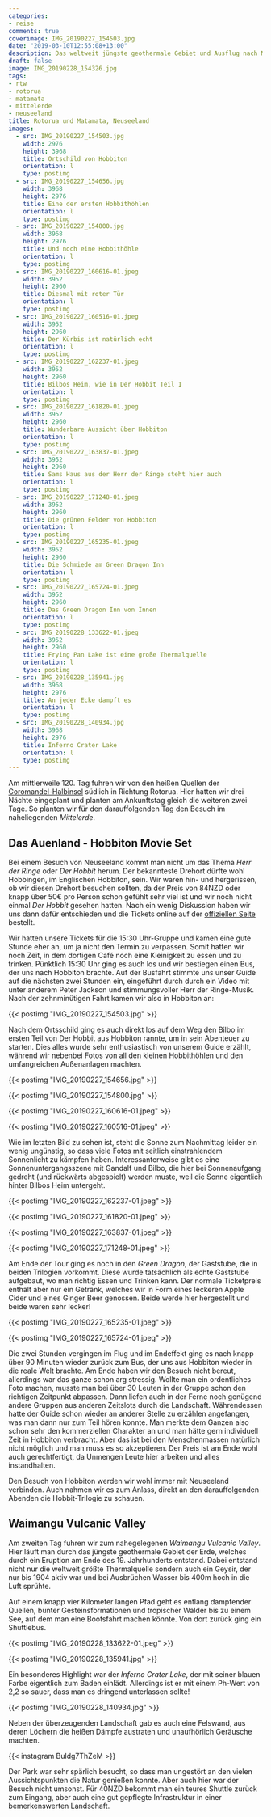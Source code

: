 ```yaml
---
categories:
- reise
comments: true
coverimage: IMG_20190227_154503.jpg
date: "2019-03-10T12:55:08+13:00"
description: Das weltweit jüngste geothermale Gebiet und Ausflug nach Mittelerde
draft: false
image: IMG_20190228_154326.jpg
tags:
- rtw
- rotorua
- matamata
- mittelerde
- neuseeland
title: Rotorua und Matamata, Neuseeland
images:
  - src: IMG_20190227_154503.jpg
    width: 2976
    height: 3968
    title: Ortschild von Hobbiton
    orientation: l
    type: postimg
  - src: IMG_20190227_154656.jpg
    width: 3968
    height: 2976
    title: Eine der ersten Hobbithöhlen
    orientation: l
    type: postimg
  - src: IMG_20190227_154800.jpg
    width: 3968
    height: 2976
    title: Und noch eine Hobbithöhle
    orientation: l
    type: postimg
  - src: IMG_20190227_160616-01.jpeg
    width: 3952
    height: 2960
    title: Diesmal mit roter Tür
    orientation: l
    type: postimg
  - src: IMG_20190227_160516-01.jpeg
    width: 3952
    height: 2960
    title: Der Kürbis ist natürlich echt
    orientation: l
    type: postimg
  - src: IMG_20190227_162237-01.jpeg
    width: 3952
    height: 2960
    title: Bilbos Heim, wie in Der Hobbit Teil 1
    orientation: l
    type: postimg
  - src: IMG_20190227_161820-01.jpeg
    width: 3952
    height: 2960
    title: Wunderbare Aussicht über Hobbiton
    orientation: l
    type: postimg
  - src: IMG_20190227_163837-01.jpeg
    width: 3952
    height: 2960
    title: Sams Haus aus der Herr der Ringe steht hier auch
    orientation: l
    type: postimg
  - src: IMG_20190227_171248-01.jpeg
    width: 3952
    height: 2960
    title: Die grünen Felder von Hobbiton
    orientation: l
    type: postimg
  - src: IMG_20190227_165235-01.jpeg
    width: 3952
    height: 2960
    title: Die Schmiede am Green Dragon Inn
    orientation: l
    type: postimg
  - src: IMG_20190227_165724-01.jpeg
    width: 3952
    height: 2960
    title: Das Green Dragon Inn von Innen
    orientation: l
    type: postimg
  - src: IMG_20190228_133622-01.jpeg
    width: 3952
    height: 2960
    title: Frying Pan Lake ist eine große Thermalquelle
    orientation: l
    type: postimg
  - src: IMG_20190228_135941.jpg
    width: 3968
    height: 2976
    title: An jeder Ecke dampft es
    orientation: l
    type: postimg
  - src: IMG_20190228_140934.jpg
    width: 3968
    height: 2976
    title: Inferno Crater Lake
    orientation: l
    type: postimg
---
```


Am mittlerweile 120. Tag fuhren wir von den heißen Quellen der [Coromandel-Halbinsel](/post/rtw-thames-coromandel/) südlich in Richtung Rotorua. Hier hatten wir drei Nächte eingeplant und planten am Ankunftstag gleich die weiteren zwei Tage. So planten wir für den darauffolgenden Tag den Besuch im naheliegenden _Mittelerde_.

## Das Auenland - Hobbiton Movie Set

Bei einem Besuch von Neuseeland kommt man nicht um das Thema _Herr der Ringe_ oder _Der Hobbit_ herum. Der bekannteste Drehort dürfte wohl Hobbingen, im Englischen Hobbiton, sein. Wir waren hin- und hergerissen, ob wir diesen Drehort besuchen sollten, da der Preis von 84NZD oder knapp über 50€ pro Person schon gefühlt sehr viel ist und wir noch nicht einmal _Der Hobbit_ gesehen hatten. Nach ein wenig Diskussion haben wir uns dann dafür entschieden und die Tickets online auf der [offiziellen Seite](https://www.hobbitontours.com/) bestellt.

Wir hatten unsere Tickets für die 15:30 Uhr-Gruppe und kamen eine gute Stunde eher an, um ja nicht den Termin zu verpassen. Somit hatten wir noch Zeit, in dem dortigen Café noch eine Kleinigkeit zu essen und zu trinken. Pünktlich 15:30 Uhr ging es auch los und wir bestiegen einen Bus, der uns nach Hobbiton brachte. Auf der Busfahrt stimmte uns unser Guide auf die nächsten zwei Stunden ein, eingeführt durch durch ein Video mit unter anderem Peter Jackson und stimmungsvoller Herr der Ringe-Musik. Nach der zehnminütigen Fahrt kamen wir also in Hobbiton an:

{{< postimg "IMG_20190227_154503.jpg" >}}

Nach dem Ortsschild ging es auch direkt los auf dem Weg den Bilbo im ersten Teil von Der Hobbit aus Hobbiton rannte, um in sein Abenteuer zu starten. Dies alles wurde sehr enthusiastisch von unserem Guide erzählt, während wir nebenbei Fotos von all den kleinen Hobbithöhlen und den umfangreichen Außenanlagen machten.

{{< postimg "IMG_20190227_154656.jpg" >}}

{{< postimg "IMG_20190227_154800.jpg" >}}

{{< postimg "IMG_20190227_160616-01.jpeg" >}}

{{< postimg "IMG_20190227_160516-01.jpeg" >}}

Wie im letzten Bild zu sehen ist, steht die Sonne zum Nachmittag leider ein wenig ungünstig, so dass viele Fotos mit seitlich einstrahlendem Sonnenlicht zu kämpfen haben. Interessanterweise gibt es eine Sonnenuntergangsszene mit Gandalf und Bilbo, die hier bei Sonnenaufgang gedreht (und rückwärts abgespielt) werden muste, weil die Sonne eigentlich hinter Bilbos Heim untergeht.

{{< postimg "IMG_20190227_162237-01.jpeg" >}}

{{< postimg "IMG_20190227_161820-01.jpeg" >}}

{{< postimg "IMG_20190227_163837-01.jpeg" >}}

{{< postimg "IMG_20190227_171248-01.jpeg" >}}

Am Ende der Tour ging es noch in den _Green Dragon_, der Gaststube, die in beiden Trilogien vorkommt. Diese wurde tatsächlich als echte Gaststube aufgebaut, wo man richtig Essen und Trinken kann. Der normale Ticketpreis enthält aber nur ein Getränk, welches wir in Form eines leckeren Apple Cider und eines Ginger Beer genossen. Beide werde hier hergestellt und beide waren sehr lecker!

{{< postimg "IMG_20190227_165235-01.jpeg" >}}

{{< postimg "IMG_20190227_165724-01.jpeg" >}}

Die zwei Stunden vergingen im Flug und im Endeffekt ging es nach knapp über 90 Minuten wieder zurück zum Bus, der uns aus Hobbiton wieder in die reale Welt brachte. Am Ende haben wir den Besuch nicht bereut, allerdings war das ganze schon arg stressig. Wollte man ein ordentliches Foto machen, musste man bei über 30 Leuten in der Gruppe schon den richtigen Zeitpunkt abpassen. Dann liefen auch in der Ferne noch genügend andere Gruppen aus anderen Zeitslots durch die Landschaft. Währendessen hatte der Guide schon wieder an anderer Stelle zu erzählen angefangen, was man dann nur zum Teil hören konnte. Man merkte dem Ganzen also schon sehr den kommerziellen Charakter an und man hätte gern individuell Zeit in Hobbiton verbracht. Aber das ist bei den Menschenmassen natürlich nicht möglich und man muss es so akzeptieren. Der Preis ist am Ende wohl auch gerechtfertigt, da Unmengen Leute hier arbeiten und alles instandhalten.

Den Besuch von Hobbiton werden wir wohl immer mit Neuseeland verbinden. Auch nahmen wir es zum Anlass, direkt an den darauffolgenden Abenden die Hobbit-Trilogie zu schauen.

## Waimangu Vulcanic Valley

Am zweiten Tag fuhren wir zum nahegelegenen _Waimangu Vulcanic Valley_. Hier läuft man durch das jüngste geothermale Gebiet der Erde, welches durch ein Eruption am Ende des 19. Jahrhunderts entstand. Dabei entstand nicht nur die weltweit größte Thermalquelle sondern auch ein Geysir, der nur bis 1904 aktiv war und bei Ausbrüchen Wasser bis 400m hoch in die Luft sprühte.

Auf einem knapp vier Kilometer langen Pfad geht es entlang dampfender Quellen, bunter Gesteinsformationen und tropischer Wälder bis zu einem See, auf dem man eine Bootsfahrt machen könnte. Von dort zurück ging ein Shuttlebus.

{{< postimg "IMG_20190228_133622-01.jpeg" >}}

{{< postimg "IMG_20190228_135941.jpg" >}}

Ein besonderes Highlight war der _Inferno Crater Lake_, der mit seiner blauen Farbe eigentlich zum Baden einlädt. Allerdings ist er mit einem Ph-Wert von 2,2 so sauer, dass man es dringend unterlassen sollte!

{{< postimg "IMG_20190228_140934.jpg" >}}

Neben der überzeugenden Landschaft gab es auch eine Felswand, aus deren Löchern die heißen Dämpfe austraten und unaufhörlich Geräusche machten.

{{< instagram Buldg7ThZeM >}}

Der Park war sehr spärlich besucht, so dass man ungestört an den vielen Aussichtspunkten die Natur genießen konnte. Aber auch hier war der Besuch nicht umsonst. Für 40NZD bekommt man ein teures Shuttle zurück zum Eingang, aber auch eine gut gepflegte Infrastruktur in einer bemerkenswerten Landschaft.
